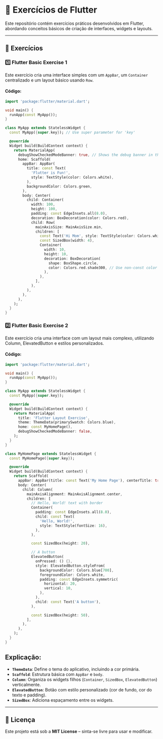 # 📌 Exercícios de Flutter

Este repositório contém exercícios práticos desenvolvidos em Flutter, abordando conceitos básicos de criação de interfaces, widgets e layouts.

---

## 🚀 Exercícios

### 1️⃣ **Flutter Basic Exercise 1**
Este exercício cria uma interface simples com um `AppBar`, um `Container` centralizado e um layout básico usando `Row`.

#### Código:
```dart
import 'package:flutter/material.dart';

void main() {
  runApp(const MyApp());
}

class MyApp extends StatelessWidget {
  const MyApp({super.key}); // Use super parameter for 'key'

  @override
  Widget build(BuildContext context) {
    return MaterialApp(
      debugShowCheckedModeBanner: true, // Shows the debug banner in the corner
      home: Scaffold(
        appBar: AppBar(
          title: const Text(
            'Flutter is Fun!',
            style: TextStyle(color: Colors.white),
          ),
          backgroundColor: Colors.green,
        ),
        body: Center(
          child: Container(
            width: 100,
            height: 100,
            padding: const EdgeInsets.all(8.0),
            decoration: BoxDecoration(color: Colors.red),
            child: Row(
              mainAxisSize: MainAxisSize.min,
              children: [
                const Text('Hi Mom', style: TextStyle(color: Colors.white)),
                const SizedBox(width: 4),
                Container(
                  width: 10,
                  height: 10,
                  decoration: BoxDecoration(
                    shape: BoxShape.circle,
                    color: Colors.red.shade300, // Use non-const color
                  ),
                ),
              ],
            ),
          ),
        ),
      ),
    );
  }
}
```

### 2️⃣ **Flutter Basic Exercise 2**
Este exercício cria uma interface com um layout mais complexo, utilizando Column, ElevatedButton e estilos personalizados.

#### Código:
```dart
import 'package:flutter/material.dart';

void main() {
  runApp(const MyApp());
}

class MyApp extends StatelessWidget {
  const MyApp({super.key});

  @override
  Widget build(BuildContext context) {
    return MaterialApp(
      title: 'Flutter Layout Exercise',
      theme: ThemeData(primarySwatch: Colors.blue),
      home: const MyHomePage(),
      debugShowCheckedModeBanner: false,
    );
  }
}

class MyHomePage extends StatelessWidget {
  const MyHomePage({super.key});

  @override
  Widget build(BuildContext context) {
    return Scaffold(
      appBar: AppBar(title: const Text('My Home Page'), centerTitle: true),
      body: Center(
        child: Column(
          mainAxisAlignment: MainAxisAlignment.center,
          children: [
            // Hello, World! text with border
            Container(
              padding: const EdgeInsets.all(8.0),
              child: const Text(
                'Hello, World!',
                style: TextStyle(fontSize: 16),
              ),
            ),

            const SizedBox(height: 20),

            // A button
            ElevatedButton(
              onPressed: () {},
              style: ElevatedButton.styleFrom(
                backgroundColor: Colors.blue[700],
                foregroundColor: Colors.white,
                padding: const EdgeInsets.symmetric(
                  horizontal: 20,
                  vertical: 10,
                ),
              ),
              child: const Text('A button'),
            ),

            const SizedBox(height: 50),
          ],
        ),
      ),
    );
  }
}
```
## Explicação:

- **`ThemeData`**: Define o tema do aplicativo, incluindo a cor primária.
- **`Scaffold`**: Estrutura básica com `AppBar` e `body`.
- **`Column`**: Organiza os widgets filhos (`Container`, `SizedBox`, `ElevatedButton`) verticalmente.
- **`ElevatedButton`**: Botão com estilo personalizado (cor de fundo, cor do texto e padding).
- **`SizedBox`**: Adiciona espaçamento entre os widgets.

---

## 📄 Licença

Este projeto está sob a **MIT License** – sinta-se livre para usar e modificar.

